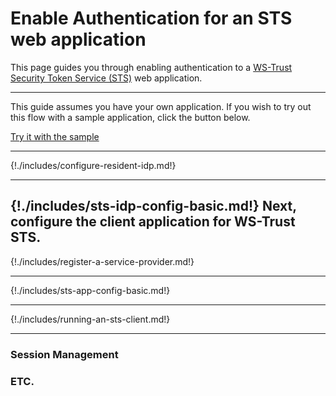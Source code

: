 # Enable Authentication for an STS web application

This page guides you through enabling authentication to a [WS-Trust Security Token Service (STS)](insertlink) web application. 

---

This guide assumes you have your own application. If you wish to try out this flow with a sample application, click the button below. 

<a class="samplebtn_a" href="{{base_path}}/quick-starts/webapp-sts-sample"   rel="nofollow noopener">Try it with the sample</a>

----

{!./includes/configure-resident-idp.md!}

----

{!./includes/sts-idp-config-basic.md!}
Next, configure the client application for WS-Trust STS.
----

{!./includes/register-a-service-provider.md!}

----

{!./includes/sts-app-config-basic.md!}

----

{!./includes/running-an-sts-client.md!}

----

### Session Management

### ETC.

